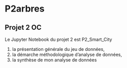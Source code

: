 # P2arbres
## Projet 2 OC

Le Jupyter Notebook du projet 2 est P2_Smart_City

1. la présentation générale du jeu de données, 
2. la démarche méthodologique d’analyse de données, 
3. la synthèse de mon analyse de données
